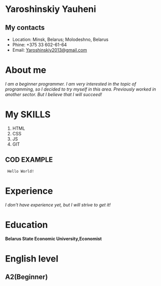 # Yaroshinskiy Yauheni
## My contacts
* Location: Minsk, Belarus; Molodeshno, Belarus
* Phine: +375 33 602-61-64
* Email: Yaroshinskiy2013@gmail.com
# About me 
*I am a beginner programmer. I am very interested in the topic of programming, so I decided to try myself in this area. Previously worked in another sector. But I believe that I will succeed!*
# My SKILLS
1. HTML
2. CSS
3. JS
4. GIT
## COD EXAMPLE 
` Hello World!`
# Experience 
*I don't have experience yet, but I will strive to get it!*
# Education 
**Belarus State Economic University,Economist** 
# English level
## A2(Beginner)
